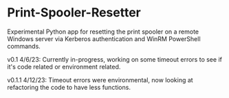 # Print-Spooler-Resetter
Experimental Python app for resetting the print spooler on a remote Windows server via Kerberos authentication and WinRM PowerShell commands.

v0.1 4/6/23: Currently in-progress, working on some timeout errors to see if it's code related or environment related.

v0.1.1 4/12/23: Timeout errors were environmental, now looking at refactoring the code to have less functions.
